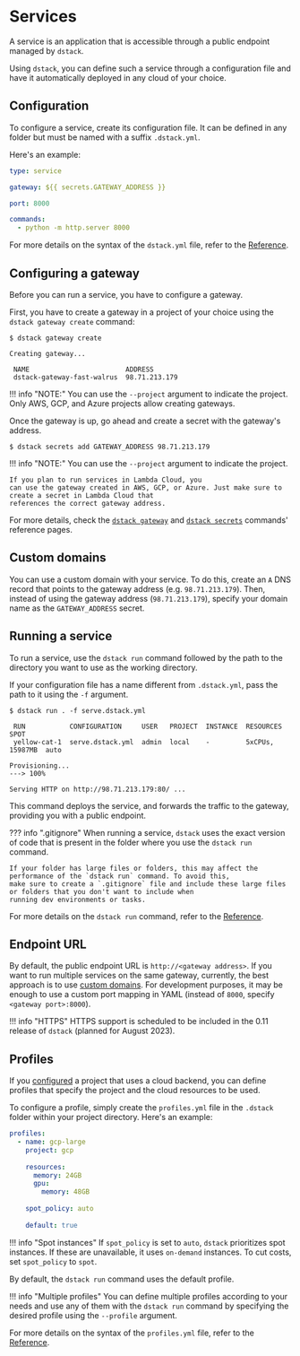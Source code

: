 # Services

A service is an application that is accessible through a public endpoint managed by `dstack`.

Using `dstack`, you can define such a service through a configuration file and have it
automatically deployed in any cloud of your choice.

## Configuration

To configure a service, create its configuration file. It can be defined
in any folder but must be named with a suffix `.dstack.yml`.

Here's an example:

<div editor-title="serve.dstack.yml"> 

```yaml
type: service

gateway: ${{ secrets.GATEWAY_ADDRESS }}

port: 8000

commands:
  - python -m http.server 8000
```

</div>

For more details on the syntax of the `dstack.yml` file, refer to the [Reference](../reference/dstack.yml/service.md).

## Configuring a gateway

Before you can run a service, you have to configure a gateway.

First, you have to create a gateway in a project of your choice using the `dstack gateway create` command:

<div class="termy">

```shell
$ dstack gateway create

Creating gateway...

 NAME                        ADDRESS    
 dstack-gateway-fast-walrus  98.71.213.179 

```

</div>

!!! info "NOTE:"
    You can use the `--project` argument to indicate the project.
    Only AWS, GCP, and Azure projects allow creating gateways.

Once the gateway is up, go ahead and create a secret with the gateway's address.

<div class="termy">

```shell
$ dstack secrets add GATEWAY_ADDRESS 98.71.213.179
```
</div>

!!! info "NOTE:"
    You can use the `--project` argument to indicate the project.

    If you plan to run services in Lambda Cloud, you
    can use the gateway created in AWS, GCP, or Azure. Just make sure to create a secret in Lambda Cloud that
    references the correct gateway address.

For more details, check the [`dstack gateway`](../reference/cli/gateway.md) and [`dstack secrets`](../reference/cli/secrets.md) commands' reference pages.

## Custom domains

You can use a custom domain with your service. To do this, create an `A` DNS record that points to the gateway
address (e.g. `98.71.213.179`). Then, instead of using the gateway address (`98.71.213.179`), 
specify your domain name as the `GATEWAY_ADDRESS` secret.

## Running a service

To run a service, use the `dstack run` command followed by the path to the directory you want to use as the
working directory.

If your configuration file has a name different from `.dstack.yml`, pass the path to it using the `-f` argument.

<div class="termy">

```shell
$ dstack run . -f serve.dstack.yml

 RUN           CONFIGURATION     USER   PROJECT  INSTANCE  RESOURCES        SPOT
 yellow-cat-1  serve.dstack.yml  admin  local    -         5xCPUs, 15987MB  auto  

Provisioning...
---> 100%

Serving HTTP on http://98.71.213.179:80/ ...
```

</div>

This command deploys the service, and forwards the traffic to the gateway, 
providing you with a public endpoint.

??? info ".gitignore"
    When running a service, `dstack` uses the exact version of code that is present in the folder where you
    use the `dstack run` command.

    If your folder has large files or folders, this may affect the performance of the `dstack run` command. To avoid this,
    make sure to create a `.gitignore` file and include these large files or folders that you don't want to include when
    running dev environments or tasks.

For more details on the `dstack run` command, refer to the [Reference](../reference/cli/run.md).

## Endpoint URL

By default, the public endpoint URL is `http://<gateway address>`. If you want to run multiple services on the same gateway,
currently, the best approach is to use [custom domains](#custom-domains).
For development purposes, it may be enough to use a custom port mapping in YAML (instead of `8000`,
specify `<gateway port>:8000`).

!!! info "HTTPS"
    HTTPS support is scheduled to be included in the 0.11 release of `dstack` (planned for August 2023).

## Profiles

If you [configured](../projects.md) a project that uses a cloud backend, you can define profiles that specify the
project and the cloud resources to be used.

To configure a profile, simply create the `profiles.yml` file in the `.dstack` folder within your project directory. 
Here's an example:

<div editor-title=".dstack/profiles.yml"> 

```yaml
profiles:
  - name: gcp-large
    project: gcp
    
    resources:
      memory: 24GB
      gpu:
        memory: 48GB
        
    spot_policy: auto
      
    default: true
```

</div>

!!! info "Spot instances"
    If `spot_policy` is set to `auto`, `dstack` prioritizes spot instances.
    If these are unavailable, it uses `on-demand` instances. To cut costs, set `spot_policy` to `spot`.

By default, the `dstack run` command uses the default profile.

!!! info "Multiple profiles"
    You can define multiple profiles according to your needs and use any of them with the `dstack run` command by specifying
    the desired profile using the `--profile` argument.

For more details on the syntax of the `profiles.yml` file, refer to the [Reference](../reference/profiles.yml.md).